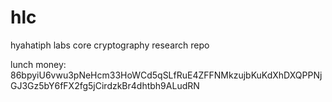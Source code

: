 # hlc

hyahatiph labs core cryptography research repo

lunch money: 86bpyiU6vwu3pNeHcm33HoWCd5qSLfRuE4ZFFNMkzujbKuKdXhDXQPPNjGJ3Gz5bY6fFX2fg5jCirdzkBr4dhtbh9ALudRN
